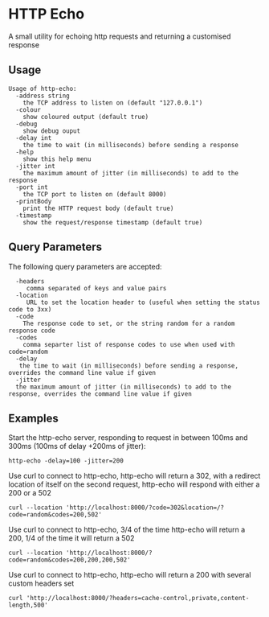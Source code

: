 # HTTP Echo

A small utility for echoing http requests and returning a customised response

## Usage

```shell
Usage of http-echo:
  -address string
    the TCP address to listen on (default "127.0.0.1")
  -colour
    show coloured output (default true)
  -debug
    show debug ouput
  -delay int
    the time to wait (in milliseconds) before sending a response
  -help
    show this help menu
  -jitter int
    the maximum amount of jitter (in milliseconds) to add to the response
  -port int
    the TCP port to listen on (default 8000)
  -printBody
    print the HTTP request body (default true)
  -timestamp
    show the request/response timestamp (default true)
```

## Query Parameters

The following query parameters are accepted:

```shell
  -headers
     comma separated of keys and value pairs
  -location
     URL to set the location header to (useful when setting the status code to 3xx)
  -code
    The response code to set, or the string random for a random response code
  -codes
    comma separter list of response codes to use when used with code=random
  -delay
   the time to wait (in milliseconds) before sending a response, overrides the command line value if given
  -jitter
  the maximum amount of jitter (in milliseconds) to add to the response, overrides the command line value if given
```

## Examples

Start the http-echo server, responding to request in between 100ms and 300ms (100ms of delay +200ms of jitter):

```shell
http-echo -delay=100 -jitter=200
```

Use curl to connect to http-echo, http-echo will return a 302, with a redirect location of itself
on the second request, http-echo will respond with either a 200 or a 502

```shell
curl --location 'http://localhost:8000/?code=302&location=/?code=random&codes=200,502'
```

Use curl to connect to http-echo, 3/4 of the time http-echo will return a 200, 1/4 of the time it will return a 502 

```shell
curl --location 'http://localhost:8000/?code=random&codes=200,200,200,502'
```

Use curl to connect to http-echo, http-echo will return a 200 with several custom headers set

```shell
curl 'http://localhost:8000/?headers=cache-control,private,content-length,500'
```